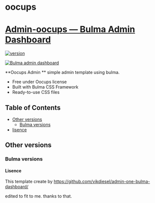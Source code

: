 # oocups
# [Admin-oocups &mdash; Bulma Admin Dashboard](https://robertsanly.github.io/admin-oocups.github.io/)

[![version](https://img.shields.io/badge/release-v.1.1.0-orange)](https://robertsanly.github.io/admin-oocups.github.io/)

[![Bulma admin dashboard](https://github.com/robertsanly/admin-oocups.github.io/edit/main/docs/dashboard.png)](https://robertsanly.github.io/admin-oocups.github.io/)

**Oocups Admin ** simple admin template using bulma.

* Free under Oocups license
* Built with Bulma CSS Framework
* Ready-to-use CSS files
  

## Table of Contents

* [Other versions](#other-versions)
  * [Bulma versions](#bulma-versions)
* [lisence](#lisence)

## Other versions

### Bulma versions

#### Lisence

This template create by https://github.com/vikdiesel/admin-one-bulma-dashboard/

edited to fit to me. thanks to that.
